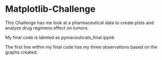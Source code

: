 # Matplotlib-Challenge

This Challenge has me look at a pharmaceutical data to create plots and analyze drug regimens effect on tumors.

My final code is labeled as pymaceuticals_final.ipynb

The first line within my final code has my three observations based on the graphs created. 
